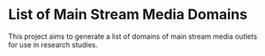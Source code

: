 # List of Main Stream Media Domains

This project aims to generate a list of domains of main stream media outlets for use in research studies.
